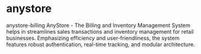 # anystore
anystore-billing AnyStore - The Billing and Inventory Management System helps in streamlines sales transactions and inventory management for retail businesses. Emphasizing efficiency and user-friendliness, the system features robust authentication, real-time tracking, and modular architecture.
